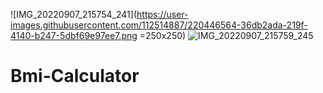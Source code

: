 ![IMG_20220907_215754_241](https://user-images.githubusercontent.com/112514887/220446564-36db2ada-219f-4140-b247-5dbf69e97ee7.png =250x250)
![IMG_20220907_215759_245](https://user-images.githubusercontent.com/112514887/220446574-3f31e6d5-c3d2-4228-aa13-57bd3d20395b.png)
# Bmi-Calculator
